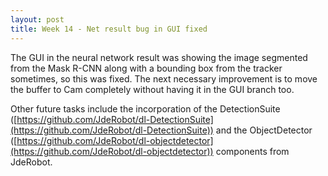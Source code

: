 ```yaml
---
layout: post
title: Week 14 - Net result bug in GUI fixed
---
```


The GUI in the neural network result was showing the image segmented from the Mask R-CNN along with a bounding box from the tracker sometimes, so this was fixed. The next necessary improvement is to move the buffer to Cam completely without having it in the GUI branch too.

Other future tasks include the incorporation of the DetectionSuite ([https://github.com/JdeRobot/dl-DetectionSuite](https://github.com/JdeRobot/dl-DetectionSuite)) and the ObjectDetector ([https://github.com/JdeRobot/dl-objectdetector](https://github.com/JdeRobot/dl-objectdetector)) components from JdeRobot. 

